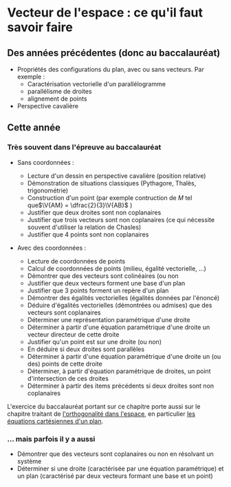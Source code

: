 # Vecteur de l'espace : ce qu'il faut savoir faire

## Des années précédentes (donc au baccalauréat)

<!-- - Produit scalaire dans le plan
- Equation cartésienne d'une droite
- Equation d'un cercle -->
- Propriétés des configurations du plan, avec ou sans vecteurs. Par exemple :
    - Caractérisation vectorielle d'un parallélogramme
    - parallélisme de droites
    - alignement de points
- Perspective cavalière
  
## Cette année 

### Très souvent dans l'épreuve au baccalauréat

- Sans coordonnées : 
    - Lecture d'un dessin en perspective cavalière (position relative)
    - Démonstration de situations classiques (Pythagore, Thalès, trigonométrie)
    - Construction d'un point (par exemple contruction de $M$ tel que$\V{AM} = \dfrac{2}{3}\V{AB}$ )
    - Justifier que deux droites sont non coplanaires
    - Justifier que trois vecteurs sont non coplanaires (ce qui nécessite souvent d'utiliser la relation de Chasles)
    - Justifier que 4 points sont non coplanaires

- Avec des coordonnées :
    - Lecture de coordonnées de points
    - Calcul de coordonnées de points (milieu, égalité vectorielle, ...)
    - Démontrer que des vecteurs sont colinéaires (ou non
    - Justifier que deux vecteurs forment une base d'un plan
    - Justifier que 3 points forment un repère d'un plan
    - Démontrer des égalités vectorielles (égalités données par l'énoncé)
    - Déduire d'égalités vectorielles (démontrées ou admises) que des vecteurs sont coplanaires
    - Déterminer une représentation paramétrique d'une droite
    - Déterminer à partir d'une équation paramétrique d'une droite un vecteur directeur de cette droite
    - Justifier qu'un point est sur une droite (ou non)
    - En déduire si deux droites sont parallèles
    - Déterminer à partir d'une équation paramétrique d'une droite un (ou des) points de cette droite
    - Déterminer, à partir d'équation paramétrique de droites, un point d'intersection de ces droites
    - Déterminer à partir des items précédents si deux droites sont non coplanaires

L'exercice du baccalauréat portant sur ce chapitre porte aussi sur le chapitre traitant de [l'orthogonalité dans l'espace](../../Esp_ortho/Esp_ortho_base/01_Rappel_pdt_scal_plan.md), en particulier [les équations cartésiennes d'un plan](../../Esp_ortho/Esp_ortho_base/04_eq_cart_plan.md#eq_cartesienne_plan).

### ... mais parfois il y a aussi

- Démontrer que des vecteurs sont coplanaires ou non en résolvant un système
- Déterminer si une droite (caractérisée par une équation paramétrique) et un plan (caractérisé par deux vecteurs formant une base et un point)